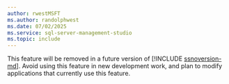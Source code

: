 ```yaml
---
author: rwestMSFT
ms.author: randolphwest
ms.date: 07/02/2025
ms.service: sql-server-management-studio
ms.topic: include
---
```

This feature will be removed in a future version of [!INCLUDE [ssnoversion-md](ssnoversion-md.md)]. Avoid using this feature in new development work, and plan to modify applications that currently use this feature.
